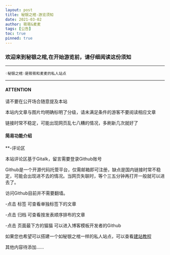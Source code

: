 ```yaml
---
layout: post
title: 秘银之棺-游览须知
date: 2021-03-02
author: 筱筱&麦麦
tags: [公告]
toc: true
pinned: true
---
```


### 欢迎来到秘银之棺,在开始游览前，请仔细阅读这份须知

---

    ♢秘银之棺♢是筱筱和麦麦的私人站点
    
---

    
#### ATTENTION

请不要在公开场合随意提及本站

本站内文章与图片均明确标明了分级，请未满足条件的游客不要阅读相应文章

链接时常不稳定，可能出现网页乱七八糟的情况，多刷新几次就好了

#### 简易功能介绍

**-评论区

本站评论区基于Gitalk，留言需要登录Github账号

Github是一个开源代码托管平台，仅需邮箱即可注册，缺点是国内链接时常不稳定，可能会出现进不去的情况。当网页失联时，等个三五分钟再打开一般就可以进去了。

访问Github目前并不需要翻墙。


-点击 标签 可查看单独标签下的文章

-点击 归档 可查看按发表顺序排布的文章

-点击 页面最下方的猫猫 可以进入博客模板开发者的Github

如果您也希望可以搭建一个如秘银之棺一样的私人站点，可以查看[建站教程](https://weibo.com/2132057051/K4katEmnZ?type=comment)


其他内容待添加……
